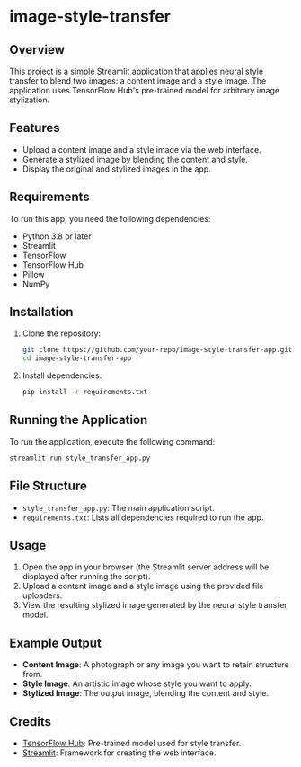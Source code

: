 # image-style-transfer

## Overview
This project is a simple Streamlit application that applies neural style transfer to blend two images: a content image and a style image. The application uses TensorFlow Hub's pre-trained model for arbitrary image stylization.

## Features
- Upload a content image and a style image via the web interface.
- Generate a stylized image by blending the content and style.
- Display the original and stylized images in the app.

## Requirements
To run this app, you need the following dependencies:

- Python 3.8 or later
- Streamlit
- TensorFlow
- TensorFlow Hub
- Pillow
- NumPy

## Installation
1. Clone the repository:
   ```bash
   git clone https://github.com/your-repo/image-style-transfer-app.git
   cd image-style-transfer-app
   ```

2. Install dependencies:
   ```bash
   pip install -r requirements.txt
   ```

## Running the Application
To run the application, execute the following command:
```bash
streamlit run style_transfer_app.py
```

## File Structure
- `style_transfer_app.py`: The main application script.
- `requirements.txt`: Lists all dependencies required to run the app.

## Usage
1. Open the app in your browser (the Streamlit server address will be displayed after running the script).
2. Upload a content image and a style image using the provided file uploaders.
3. View the resulting stylized image generated by the neural style transfer model.

## Example Output
- **Content Image**: A photograph or any image you want to retain structure from.
- **Style Image**: An artistic image whose style you want to apply.
- **Stylized Image**: The output image, blending the content and style.

## Credits
- [TensorFlow Hub](https://tfhub.dev): Pre-trained model used for style transfer.
- [Streamlit](https://streamlit.io): Framework for creating the web interface.

